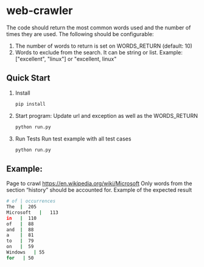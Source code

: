 # web-crawler

The code should return the most common words used and the number of times they are used. The following should be configurable:
1. The number of words to return is set on WORDS_RETURN (default: 10)
2. Words to exclude from the search. It can be string or list. Example: ["excellent", "linux"] or "excellent, linux"


## Quick Start

1. Install 

   ```bash
   pip install 
   ```

2. Start program:
   Update url and exception as well as the WORDS_RETURN

   ```bash
   python run.py 
   ```
3. Run Tests
   Run test example with all test cases

   ```bash
   python run.py 
   ```
## Example:

Page to crawl
https://en.wikipedia.org/wiki/Microsoft
Only words from the section “history” should be accounted for.
Example of the expected result
```bash
# of | occurrences
The  | 	205
Microsoft   |	113
in   |	110
of   |	88
and  |	88
a    |	81
to   |	79
on   |	59
Windows   |	55
for   |	50
```
	

